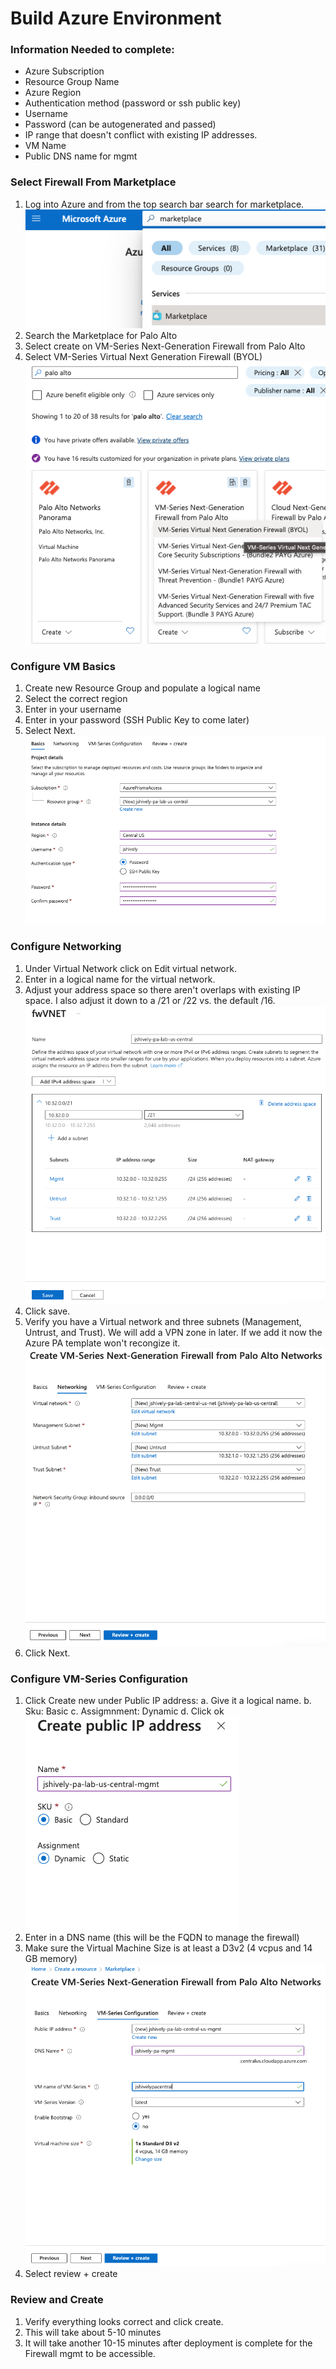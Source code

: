 # Build Azure Environment

### Information Needed to complete:
* Azure Subscription
* Resource Group Name
* Azure Region
* Authentication method (password or ssh public key)
* Username
* Password (can be autogenerated and passed)
* IP range that doesn't conflict with existing IP addresses.
* VM Name
* Public DNS name for mgmt

### Select Firewall From Marketplace
1. Log into Azure and from the top search bar search for marketplace.\
![marketplace](images/marketplace.png)
2. Search the Marketplace for Palo Alto
3. Select create on VM-Series Next-Generation Firewall from Palo Alto
4. Select VM-Series Virtual Next Generation Firewall (BYOL)\
![vm_search](images/vm_search.png)

### Configure VM Basics
1. Create new Resource Group and populate a logical name
2. Select the correct region
3. Enter in your username
4. Enter in your password (SSH Public Key to come later)
5. Select Next.\
![create_vm](images/create_vm.png)

### Configure Networking
1. Under Virtual Network click on Edit virtual network.
2. Enter in a logical name for the virtual network.
3. Adjust your address space so there aren't overlaps with existing IP space. I also adjust it down to a /21 or /22 vs. the default /16.\
![updated_network](images/updated_network.png)
4.  Click save.
5. Verify you have a Virtual network and three subnets (Management, Untrust, and Trust). We will add a VPN zone in later. If we add it now the Azure PA template won't recongize it.
![network_complete](images/network_complete.png)
1.  Click Next.

### Configure VM-Series Configuration
1.  Click Create new under Public IP address:
    a. Give it a logical name.
    b. Sku: Basic
    c. Assigmnment: Dynamic
    d. Click ok\
![new_pub_ip](images/create_new_pub_ip.png)
2.  Enter in a DNS name (this will be the FQDN to manage the firewall)
3.  Make sure the Virtual Machine Size is at least a D3v2 (4 vcpus and 14 GB memory)\
![vm_mgmt](images/vm_mgmt.png)
4.  Select review + create

### Review and Create
1.  Verify everything looks correct and click create.
2.  This will take about 5-10 minutes
3.  It will take another 10-15 minutes after deployment is complete for the Firewall mgmt to be accessible.